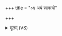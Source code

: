 +++
title = "०४ अयं स्राक्त्यो"

+++
<details><summary>मूलम् (VS)</summary>

अ॒यं स्रा॒क्त्यो म॒णिः प्र॑तीव॒र्तः प्र॑तिस॒रः।  
ओज॑स्वान्विमृ॒धो व॒शी सो अ॒स्मान्पा॑तु स॒र्वतः॑ ॥
</details>